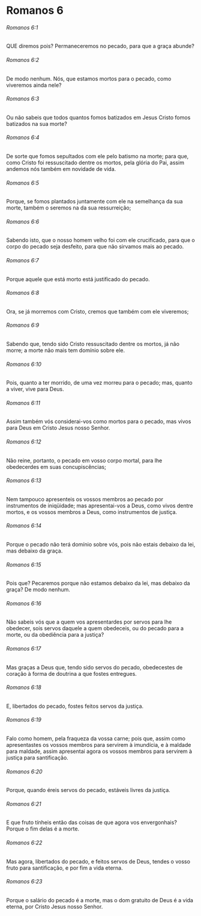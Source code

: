 # Romanos 6

###### Romanos 6:1

QUE diremos pois? Permaneceremos no pecado, para que a graça abunde?

###### Romanos 6:2

De modo nenhum. Nós, que estamos mortos para o pecado, como viveremos ainda nele?

###### Romanos 6:3

Ou não sabeis que todos quantos fomos batizados em Jesus Cristo fomos batizados na sua morte?

###### Romanos 6:4

De sorte que fomos sepultados com ele pelo batismo na morte; para que, como Cristo foi ressuscitado dentre os mortos, pela glória do Pai, assim andemos nós também em novidade de vida.

###### Romanos 6:5

Porque, se fomos plantados juntamente com ele na semelhança da sua morte, também o seremos na da sua ressurreição;

###### Romanos 6:6

Sabendo isto, que o nosso homem velho foi com ele crucificado, para que o corpo do pecado seja desfeito, para que não sirvamos mais ao pecado.

###### Romanos 6:7

Porque aquele que está morto está justificado do pecado.

###### Romanos 6:8

Ora, se já morremos com Cristo, cremos que também com ele viveremos;

###### Romanos 6:9

Sabendo que, tendo sido Cristo ressuscitado dentre os mortos, já não morre; a morte não mais tem domínio sobre ele.

###### Romanos 6:10

Pois, quanto a ter morrido, de uma vez morreu para o pecado; mas, quanto a viver, vive para Deus.

###### Romanos 6:11

Assim também vós considerai-vos como mortos para o pecado, mas vivos para Deus em Cristo Jesus nosso Senhor.

###### Romanos 6:12

Não reine, portanto, o pecado em vosso corpo mortal, para lhe obedecerdes em suas concupiscências;

###### Romanos 6:13

Nem tampouco apresenteis os vossos membros ao pecado por instrumentos de iniqüidade; mas apresentai-vos a Deus, como vivos dentre mortos, e os vossos membros a Deus, como instrumentos de justiça.

###### Romanos 6:14

Porque o pecado não terá domínio sobre vós, pois não estais debaixo da lei, mas debaixo da graça.

###### Romanos 6:15

Pois que? Pecaremos porque não estamos debaixo da lei, mas debaixo da graça? De modo nenhum.

###### Romanos 6:16

Não sabeis vós que a quem vos apresentardes por servos para lhe obedecer, sois servos daquele a quem obedeceis, ou do pecado para a morte, ou da obediência para a justiça?

###### Romanos 6:17

Mas graças a Deus que, tendo sido servos do pecado, obedecestes de coração à forma de doutrina a que fostes entregues.

###### Romanos 6:18

E, libertados do pecado, fostes feitos servos da justiça.

###### Romanos 6:19

Falo como homem, pela fraqueza da vossa carne; pois que, assim como apresentastes os vossos membros para servirem à imundícia, e à maldade para maldade, assim apresentai agora os vossos membros para servirem à justiça para santificação.

###### Romanos 6:20

Porque, quando éreis servos do pecado, estáveis livres da justiça.

###### Romanos 6:21

E que fruto tínheis então das coisas de que agora vos envergonhais? Porque o fim delas é a morte.

###### Romanos 6:22

Mas agora, libertados do pecado, e feitos servos de Deus, tendes o vosso fruto para santificação, e por fim a vida eterna.

###### Romanos 6:23

Porque o salário do pecado é a morte, mas o dom gratuito de Deus é a vida eterna, por Cristo Jesus nosso Senhor.

